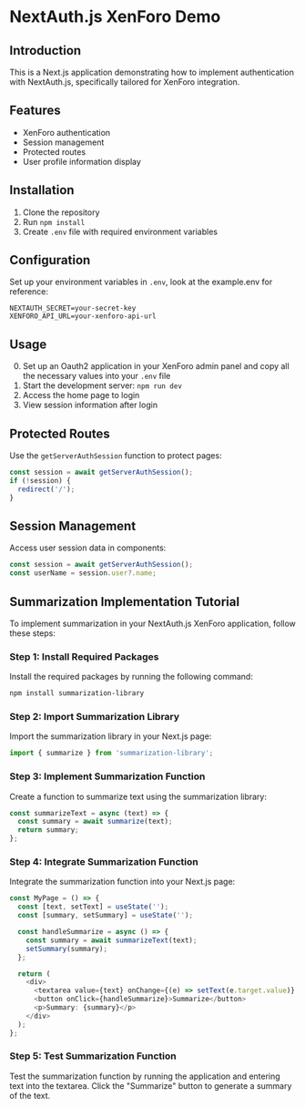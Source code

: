 # NextAuth.js XenForo Demo

## Introduction
This is a Next.js application demonstrating how to implement authentication with NextAuth.js, specifically tailored for XenForo integration.

## Features
- XenForo authentication
- Session management
- Protected routes
- User profile information display

## Installation
1. Clone the repository
2. Run `npm install`
3. Create `.env` file with required environment variables

## Configuration
Set up your environment variables in `.env`, look at the example.env for reference:
```
NEXTAUTH_SECRET=your-secret-key
XENFORO_API_URL=your-xenforo-api-url
```

## Usage
0. Set up an Oauth2 application in your XenForo admin panel and copy all the necessary values into your `.env` file
1. Start the development server: `npm run dev`
2. Access the home page to login
3. View session information after login

## Protected Routes
Use the `getServerAuthSession` function to protect pages:
```typescript
const session = await getServerAuthSession();
if (!session) {
  redirect('/');
}
```

## Session Management
Access user session data in components:
```typescript
const session = await getServerAuthSession();
const userName = session.user?.name;
```

## Summarization Implementation Tutorial
To implement summarization in your NextAuth.js XenForo application, follow these steps:

### Step 1: Install Required Packages
Install the required packages by running the following command:
```bash
npm install summarization-library
```

### Step 2: Import Summarization Library
Import the summarization library in your Next.js page:
```typescript
import { summarize } from 'summarization-library';
```

### Step 3: Implement Summarization Function
Create a function to summarize text using the summarization library:
```typescript
const summarizeText = async (text) => {
  const summary = await summarize(text);
  return summary;
};
```

### Step 4: Integrate Summarization Function
Integrate the summarization function into your Next.js page:
```typescript
const MyPage = () => {
  const [text, setText] = useState('');
  const [summary, setSummary] = useState('');

  const handleSummarize = async () => {
    const summary = await summarizeText(text);
    setSummary(summary);
  };

  return (
    <div>
      <textarea value={text} onChange={(e) => setText(e.target.value)} />
      <button onClick={handleSummarize}>Summarize</button>
      <p>Summary: {summary}</p>
    </div>
  );
};
```

### Step 5: Test Summarization Function
Test the summarization function by running the application and entering text into the textarea. Click the "Summarize" button to generate a summary of the text.
